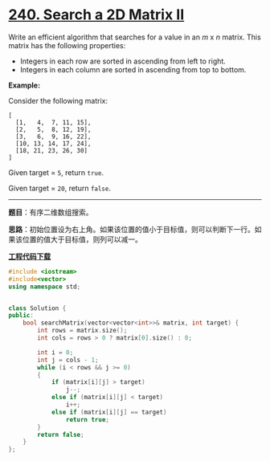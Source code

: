 # [240. Search a 2D Matrix II](https://leetcode.com/problems/search-a-2d-matrix-ii/)

Write an efficient algorithm that searches for a value in an *m* x *n* matrix. This matrix has the following properties:

- Integers in each row are sorted in ascending from left to right.
- Integers in each column are sorted in ascending from top to bottom.

**Example:**

Consider the following matrix:

```
[
  [1,   4,  7, 11, 15],
  [2,   5,  8, 12, 19],
  [3,   6,  9, 16, 22],
  [10, 13, 14, 17, 24],
  [18, 21, 23, 26, 30]
]
```

Given target = `5`, return `true`.

Given target = `20`, return `false`.

-----

**题目**：有序二维数组搜索。

**思路**：初始位置设为右上角。如果该位置的值小于目标值，则可以判断下一行。如果该位置的值大于目标值，则列可以减一。

[**工程代码下载**](https://github.com/shenkh/leetcode)

```cpp
#include <iostream>
#include<vector>
using namespace std;


class Solution {
public:
    bool searchMatrix(vector<vector<int>>& matrix, int target) {
        int rows = matrix.size();
        int cols = rows > 0 ? matrix[0].size() : 0;

        int i = 0;
        int j = cols - 1;
        while (i < rows && j >= 0)
        {
            if (matrix[i][j] > target)
                j--;
            else if (matrix[i][j] < target)
                i++;
            else if (matrix[i][j] == target)
                return true;
        }
        return false;
    }
};
```
